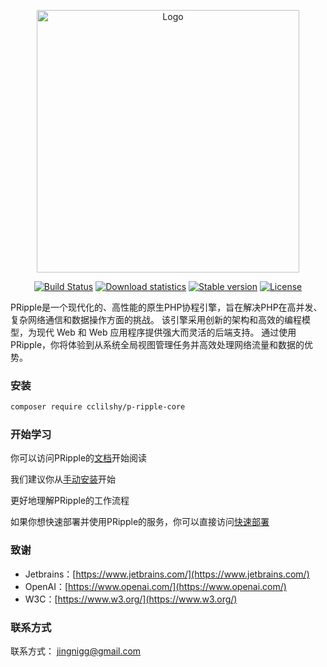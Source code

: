 <p align="center">
<img src="https://www.cloudtay.com/static/image/logo-wide.png" width="420" alt="Logo">
</p>
<p align="center">
<a href="#"><img src="https://img.shields.io/badge/PHP-%3E%3D%208.1-blue" alt="Build Status"></a>
<a href="https://packagist.org/packages/cclilshy/p-ripple-core"><img src="https://img.shields.io/packagist/dt/cclilshy/p-ripple-core" alt="Download statistics"></a>
<a href="https://packagist.org/packages/cclilshy/p-ripple-core"><img src="https://img.shields.io/packagist/v/cclilshy/p-ripple-core" alt="Stable version"></a>
<a href="https://packagist.org/packages/cclilshy/p-ripple-core"><img src="https://img.shields.io/packagist/l/cclilshy/p-ripple-core" alt="License"></a>
</p>
<p>
PRipple是一个现代化的、高性能的原生PHP协程引擎，旨在解决PHP在高并发、复杂网络通信和数据操作方面的挑战。
该引擎采用创新的架构和高效的编程模型，为现代 Web 和 Web 应用程序提供强大而灵活的后端支持。
通过使用 PRipple，你将体验到从系统全局视图管理任务并高效处理网络流量和数据的优势。 </p>

### 安装

````bash
composer require cclilshy/p-ripple-core
````

### 开始学习

你可以访问PRipple的[文档](https://p-ripple.cloudtay.com/)开始阅读

我们建议你从[手动安装](https://p-ripple.cloudtay.com/docs/install/professional)开始

更好地理解PRipple的工作流程

如果你想快速部署并使用PRipple的服务，你可以直接访问[快速部署](https://p-ripple.cloudtay.com/docs/install/server)

### 致谢

- Jetbrains：[https://www.jetbrains.com/](https://www.jetbrains.com/)
- OpenAI：[https://www.openai.com/](https://www.openai.com/)
- W3C：[https://www.w3.org/](https://www.w3.org/)

### 联系方式

联系方式： jingnigg@gmail.com
